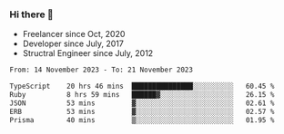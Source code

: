 ### Hi there 👋

- Freelancer since Oct, 2020
- Developer since July, 2017
- Structral Engineer since July, 2012

<!--START_SECTION:waka-->

```txt
From: 14 November 2023 - To: 21 November 2023

TypeScript    20 hrs 46 mins  ███████████████░░░░░░░░░░   60.45 %
Ruby          8 hrs 59 mins   ██████▓░░░░░░░░░░░░░░░░░░   26.15 %
JSON          53 mins         ▓░░░░░░░░░░░░░░░░░░░░░░░░   02.61 %
ERB           53 mins         ▓░░░░░░░░░░░░░░░░░░░░░░░░   02.57 %
Prisma        40 mins         ▒░░░░░░░░░░░░░░░░░░░░░░░░   01.95 %
```

<!--END_SECTION:waka-->
